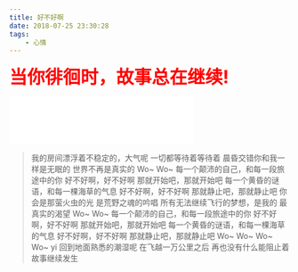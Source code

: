 ```yaml
---
title: 好不好啊
date: 2018-07-25 23:30:28
tags:
    - 心情
---
```


<b style="color:red;font-size:32px">当你徘徊时，故事总在继续!</b>

<iframe frameborder="no" border="0" marginwidth="0" marginheight="0" width=330 height=86 src="//music.163.com/outchain/player?type=2&id=189895&auto=1&height=66"></iframe>

>我的房间漂浮着不稳定的，大气呢
一切都等待着等待着
晨昏交错你和我一样是无眠的
世界不再是真实的
Wo~
Wo~
每一个颠沛的自己，和每一段旅途中的你
好不好啊，好不好啊
那就开始吧，那就开始吧
每一个黄昏的谜语，和每一棵海草的气息
好不好啊，好不好啊
那就静止吧，那就静止吧
你会是那萤火虫的光
是荒野之魂的吟唱
所有无法继续飞行的梦想，是我的
最真实的渴望
Wo~
Wo~
每一个颠沛的自己，和每一段旅途中的你
好不好啊，好不好啊
那就开始吧，那就开始吧
每一个黄昏的谜语，和每一棵海草的气息
好不好啊，好不好啊
那就静止吧，那就静止吧
Wo~
Wo~
Wo~
Wo~
yi
回到地面熟悉的潮湿呢
在飞越一万公里之后
再也没有什么能阻止着
故事继续发生
